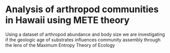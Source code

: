 # Analysis of arthropod communities in Hawaii using METE theory 

Using a dataset of arthropod abundance and body size we are investigating if the geologic age of substrates influences community assembly through the lens of the Maximum Entropy Theory of Ecology
